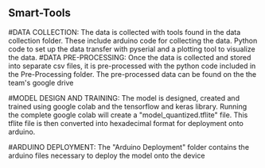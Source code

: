## Smart-Tools
#DATA COLLECTION:
The data is collected with tools found in the data collection folder. These include arduino code for collecting the data. Python code to set up the data transfer with pyserial and a plotting tool to visualize the data.
#DATA PRE-PROCESSING:
Once the data is collected and stored into separate csv files, it is pre-processed with the python code included in the Pre-Processing folder. The pre-processed data can be found on the the team's google drive

#MODEL DESIGN AND TRAINING:
The model is designed, created and trained using google colab and the tensorflow and keras library. Running the complete google colab will create a "model_quantized.tflite" file. This tflite file is then converted into hexadecimal format for deployment onto arduino.

#ARDUINO DEPLOYMENT:
The "Arduino Deployment" folder contains the arduino files necessary to deploy the model onto the device

 
